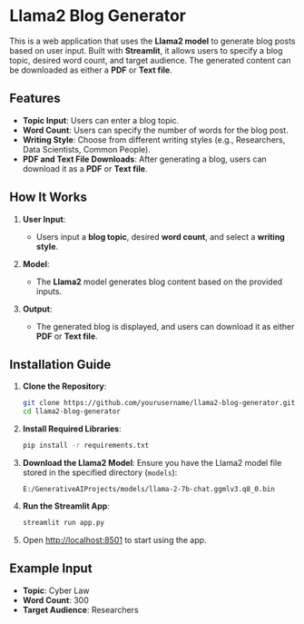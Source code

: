 # Llama2 Blog Generator

This is a web application that uses the **Llama2 model** to generate blog posts based on user input. Built with **Streamlit**, it allows users to specify a blog topic, desired word count, and target audience. The generated content can be downloaded as either a **PDF** or **Text file**.

## Features

- **Topic Input**: Users can enter a blog topic.
- **Word Count**: Users can specify the number of words for the blog post.
- **Writing Style**: Choose from different writing styles (e.g., Researchers, Data Scientists, Common People).
- **PDF and Text File Downloads**: After generating a blog, users can download it as a **PDF** or **Text file**.
  
## How It Works

1. **User Input**:
    - Users input a **blog topic**, desired **word count**, and select a **writing style**.
  
2. **Model**: 
    - The **Llama2** model generates blog content based on the provided inputs.
  
3. **Output**:
    - The generated blog is displayed, and users can download it as either **PDF** or **Text file**.

## Installation Guide

1. **Clone the Repository**:
    ```bash
    git clone https://github.com/yourusername/llama2-blog-generator.git
    cd llama2-blog-generator
    ```

2. **Install Required Libraries**:
    ```bash
    pip install -r requirements.txt
    ```

3. **Download the Llama2 Model**:
   Ensure you have the Llama2 model file stored in the specified directory (`models`):
    ```
    E:/GenerativeAIProjects/models/llama-2-7b-chat.ggmlv3.q8_0.bin
    ```

4. **Run the Streamlit App**:
    ```bash
    streamlit run app.py
    ```

5. Open [http://localhost:8501](http://localhost:8501) to start using the app.

## Example Input

- **Topic**: Cyber Law
- **Word Count**: 300
- **Target Audience**: Researchers



